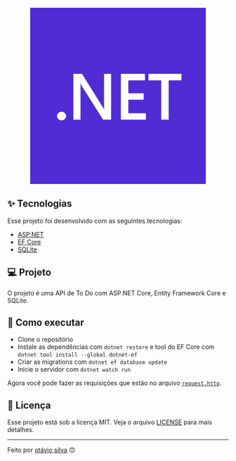 <p align="center"><img src="./.github/dotnet-logo.png" width="400"></p>

## ✨ Tecnologias

Esse projeto foi desenvolvido com as seguintes tecnologias:

- [ASP.NET](https://dotnet.microsoft.com/apps/aspnet/)
- [EF Core](https://docs.microsoft.com/en-us/ef/core/)
- [SQLite](https://www.sqlite.org/index.html/)

## 💻 Projeto

O projeto é uma API de To Do com ASP.NET Core, Entity Framework Core e SQLite.

## 🚀 Como executar

- Clone o repositório
- Instale as dependências com `dotnet restore` e tool do EF Core com `dotnet tool install --global dotnet-ef`
- Criar as migrations com `dotnet ef database update`
- Inicie o servidor com `dotnet watch run`

Agora você pode fazer as requisições que estão no arquivo [`request.http`](request.http).

## 📄 Licença

Esse projeto está sob a licença MIT. Veja o arquivo [LICENSE](LICENSE) para mais detalhes.

---

Feito por [otávio silva](https://otaviosilva.dev/) 🙃
